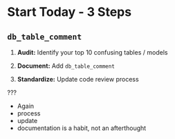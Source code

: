 # Start Today - 3 Steps

## `db_table_comment`


1. **Audit:** Identify your top 10 confusing tables / models

2. **Document:** Add `db_table_comment`

3. **Standardize:** Update code review process

???

- Again
- process
- update
- documentation is a habit, not an afterthought
